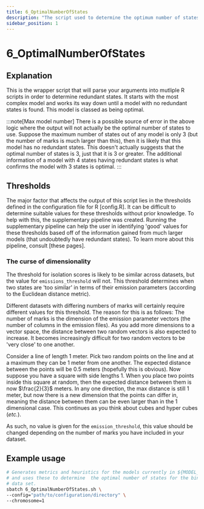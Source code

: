 ```yaml
---
title: 6_OptimalNumberOfStates
description: "The script used to determine the optimum number of states."
sidebar_position: 1
---
```


# 6_OptimalNumberOfStates

## Explanation

This is the wrapper script that will parse your arguments into mutliple R scripts in order to determine redundant states. It starts with the most complex model and works its way down until a model with no redundant states is found. This model is classed as being optimal.

:::note[Max model number]
There is a possible source of error in the above logic where the output will not actually be the optimal number of states to use. Suppose the maximum number of states out of any model is only 3 (but the number of marks is much larger than this), then it is likely that this model has no redundant states. This doesn't actually suggests that the optimal number of states is 3, just that it is 3 or greater. The additional information of a model with 4 states having redundant states is what confirms the model with 3 states is optimal.
:::

## Thresholds

The major factor that affects the output of this script lies in the thresholds defined in the configuration file for R [config.R]. It can be difficult to determine suitable values for these thresholds without prior knowledge. To help with this, the supplementary pipeline was created. Running the supplementary pipeline can help the user in identifying 'good' values for these thresholds based off of the information gained from much larger models (that undoubtedly have redundant states). To learn more about this pipeline, consult [these pages].

### The curse of dimensionality

The threshold for isolation scores is likely to be similar across datasets, but the value for `emissions_threshold` will not. This threshold determines when two states are 'too similar' in terms of their emission parameters (according to the Euclidean distance metric).

Different datasets with differing numbers of marks will certainly require different values for this threshold. The reason for this is as follows: The number of marks is the dimension of the emission parameter vectors (the number of columns in the emission files). As you add more dimensions to a vector space, the distance between two random vectors is also expected to increase. It becomes increasingly difficult for two random vectors to be 'very close' to one another.

Consider a line of length 1 meter. Pick two random points on the line and at a maximum they can be 1 meter from one another. The expected distance between the points will be 0.5 meters (hopefully this is obvious). Now suppose you have a square with side lengths 1. When you place two points inside this square at random, then the expected distance between them is now $\frac{2}{3}$ meters. In any one direction, the max distance is still 1 meter, but now there is a new dimension that the points can differ in, meaning the distance between them can be even larger than in the 1 dimensional case. This continues as you think about cubes and hyper cubes (*etc.*).

As such, no value is given for the `emission_threshold`, this value should be changed depending on the number of marks you have included in your dataset.

## Example usage

```bash
# Generates metrics and heuristics for the models currently in ${MODEL_DIR}
# and uses these to determine  the optimal number of states for the binarized
# data set.
sbatch 6_OptimalNumberOfStates.sh \
--config="path/to/configuration/directory" \
--chromosome=1
```